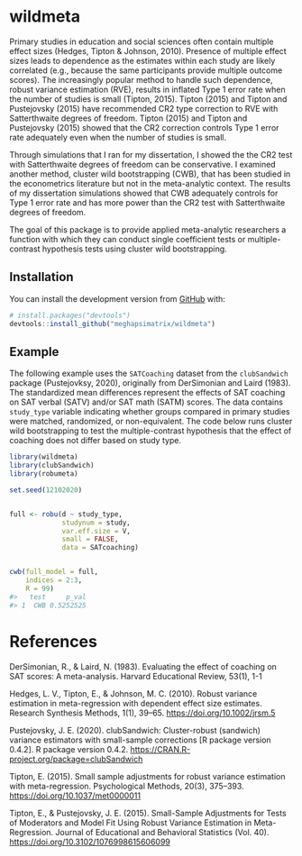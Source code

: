 
<!-- README.md is generated from README.Rmd. Please edit that file -->

# wildmeta

<!-- badges: start -->
<!-- badges: end -->

Primary studies in education and social sciences often contain multiple
effect sizes (Hedges, Tipton & Johnson, 2010). Presence of multiple
effect sizes leads to dependence as the estimates within each study are
likely correlated (e.g., because the same participants provide multiple
outcome scores). The increasingly popular method to handle such
dependence, robust variance estimation (RVE), results in inflated Type 1
error rate when the number of studies is small (Tipton, 2015). Tipton
(2015) and Tipton and Pustejovsky (2015) have recommended CR2 type
correction to RVE with Satterthwaite degrees of freedom. Tipton (2015)
and Tipton and Pustejovsky (2015) showed that the CR2 correction
controls Type 1 error rate adequately even when the number of studies is
small.

Through simulations that I ran for my dissertation, I showed the the CR2
test with Satterthwaite degrees of freedom can be conservative. I
examined another method, cluster wild bootstrapping (CWB), that has been
studied in the econometrics literature but not in the meta-analytic
context. The results of my dissertation simulations showed that CWB
adequately controls for Type 1 error rate and has more power than the
CR2 test with Satterthwaite degrees of freedom.

The goal of this package is to provide applied meta-analytic researchers
a function with which they can conduct single coefficient tests or
multiple-contrast hypothesis tests using cluster wild bootstrapping.

## Installation

You can install the development version from
[GitHub](https://github.com/) with:

``` r
# install.packages("devtools")
devtools::install_github("meghapsimatrix/wildmeta")
```

## Example

The following example uses the `SATCoaching` dataset from the
`clubSandwich` package (Pustejovksy, 2020), originally from DerSimonian
and Laird (1983). The standardized mean differences represent the
effects of SAT coaching on SAT verbal (SATV) and/or SAT math (SATM)
scores. The data contains `study_type` variable indicating whether
groups compared in primary studies were matched, randomized, or
non-equivalent. The code below runs cluster wild bootstrapping to test
the multiple-contrast hypothesis that the effect of coaching does not
differ based on study type.

``` r
library(wildmeta)
library(clubSandwich)
library(robumeta)

set.seed(12102020)


full <- robu(d ~ study_type,
             studynum = study,
             var.eff.size = V,
             small = FALSE,
             data = SATcoaching)


cwb(full_model = full,
    indices = 2:3,
    R = 99)
#>   test     p_val
#> 1  CWB 0.5252525
```

# References

DerSimonian, R., & Laird, N. (1983). Evaluating the effect of coaching
on SAT scores: A meta-analysis. Harvard Educational Review, 53(1), 1-1

Hedges, L. V., Tipton, E., & Johnson, M. C. (2010). Robust variance
estimation in meta-regression with dependent effect size estimates.
Research Synthesis Methods, 1(1), 39–65.
<https://doi.org/10.1002/jrsm.5>

Pustejovsky, J. E. (2020). clubSandwich: Cluster-robust (sandwich)
variance estimators with small-sample corrections \[R package version
0.4.2\]. R package version 0.4.2.
<https://CRAN.R-project.org/package=clubSandwich>

Tipton, E. (2015). Small sample adjustments for robust variance
estimation with meta-regression. Psychological Methods, 20(3), 375–393.
<https://doi.org/10.1037/met0000011>

Tipton, E., & Pustejovsky, J. E. (2015). Small-Sample Adjustments for
Tests of Moderators and Model Fit Using Robust Variance Estimation in
Meta-Regression. Journal of Educational and Behavioral Statistics (Vol.
40). <https://doi.org/10.3102/1076998615606099>
